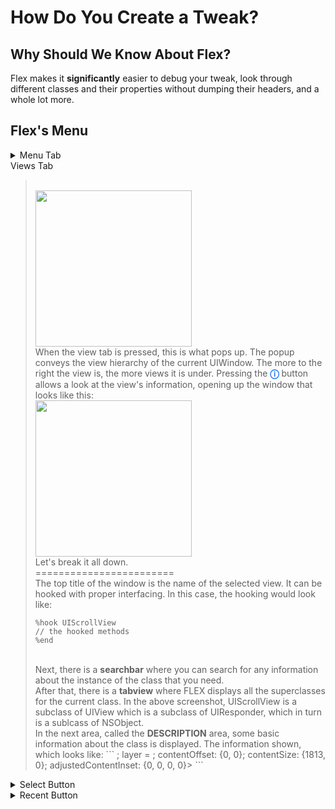 <!-- markdownlint-disable MD001 MD026 -->

# How Do You Create a Tweak?

## Why Should We Know About Flex?
Flex makes it **significantly** easier to debug your tweak, look through different classes and their properties without dumping their headers, and a whole lot more.

## Flex's Menu

<details>
<summary>Menu Tab</summary>
<blockquote>
    > --- Process and Events --- <
    <br/><br/>
    <details>
    <summary>📡 Network History</summary>
    <blockquote> Shows the network history of the device.
    </details>
    <details>
    <summary>&#x26A0; System Log</summary>
    <blockquote> Similar to the Console app on macOS, shows logs from os_log/NSLog.
    </details>
    <details>
    <summary>🚦 NSProcessInfo.processInfo</summary>
    <blockquote> Shows information about the current <a href="https://developer.apple.com/documentation/foundation/nsprocessinfo?language=objc">process</a>.
    </details>
    <details>
    <summary>💩 Heap Objects</summary>
    <blockquote> Allows the finding of objects which are currently in the <a href="https://stackoverflow.com/questions/79923/what-and-where-are-the-stack-and-heap">heap</a>.
    </details>
    <details>
    <summary>🔎 Address Explorer</summary>
    <blockquote> Allows the user to find objects at certain memory addresses. For example, a memory address could be 0x03a61efb and it would store an object. This object's methods could then be hooked for the desired outcome.
    </details>
    <details>
    <summary>📚 Runtime Browser</summary>
    <blockquote> Allows the user to browse the Objective-C runtime. Extremely useful if one wants to find classes, methods, etc. in there.
    <br/><br/>
    <details>
    <summary>Keyboard Button: *</summary>
    <blockquote> Allows the selection of specific dylibs and frameworks to browse.
    </details>
    <details>
    <summary>Keyboard Button: *.</summary>
    <blockquote> Allows the user to browse specific class names in the runtime.
    </details>
    </details>
    > ---- App Shortcuts ---- <
    <br/><br/>
    <details>
    <summary>📁 Browse Bundle Directory</summary>
    <blockquote> Allows the user to browse the contents of the current NSBundle. Contents may include .plist files, images, localizations, etc.
    </details>
    <details>
    <summary>📁 Browse Container Directory</summary>
    <blockquote> Allows the user to browse the contents of the current NSBundle container, e.g. /var/mobile/Containers/Data/Application/container_id.
    </details>
    <details>
    <summary>📦 NSBundle.mainBundle</summary>
    <blockquote> Allows the user to look at information about the NSBundle in the current app.
    </details>
    <details>
    <summary>💾 Preferences</summary>
    <blockquote> Allows the user to look at the <a href="https://developer.apple.com/documentation/foundation/nsuserdefaults">NSUserDefaults</a> of the current app.
    </details>
    <details>
    <summary>🔑 Keychain</summary>
    <blockquote> Shows the keychain for the current app.
    </details>
    <details>
    <summary>🚀 UIApplication.sharedApplication</summary>
    <blockquote> Gives access to methods, properties, etc from UIApplication through it’s <a href="https://developer.apple.com/documentation/appkit/nsapplication/1428360-sharedapplication">sharedApplication</a>’s <a href="https://riptutorial.com/objective-c/example/3258/singleton-class">singleton</a>.
    </details>
    <details>
    <summary>🎟️ App Delegate</summary>
    <blockquote> Gets the current <a href="https://developer.apple.com/documentation/uikit/uiapplicationdelegate?language=objc">app delegate</a>.
    </details>
    <details>
    <summary>🔑 Key Window</summary>
    <blockquote> Fetches the current <a href="https://developer.apple.com/documentation/uikit/uiapplication/1622924-keywindow?language=objc">key window</a>.
    </details>
    <details>
    <summary>🌴 Root View Controller</summary>
    <blockquote> Fetches the current <a href="https://developer.apple.com/documentation/uikit/uiwindow/1621581-rootviewcontroller?language=objc">root view controller</a>.
    </details>
    <details>
    <summary>🍪 Cookies</summary>
    <blockquote> Gets the cookies in the current app.
    </details>
    > ---- Miscellaneous ---- <
    <br/><br/>
    <details>
    <summary>📋 UIPasteboard.generalPasteboard</summary>
    <blockquote> Gets the current clipboard. The current pasteboard is <a href="https://developer.apple.com/documentation/uikit/uipasteboard?language=objc">UIPasteboard</a>'s <a href="https://developer.apple.com/documentation/uikit/uipasteboard/1622106-generalpasteboard?language=objc">generalPasteboard</a> property.
    </details>
    <details>
    <summary>💻 UIScreen.mainScreen</summary>
    <blockquote> Shows information about the primary screen instance of UIScreen for the device.
    </details>
    <details>
    <summary>📱 UIDevice.currentDevice</summary>
    <blockquote> Shows information about the current device.
    </details>
    <details>
    <summary>📡 NSURLSession.sharedSession</summary>
    <blockquote> Shows information about the current instance of <a href="https://developer.apple.com/documentation/foundation/nsurlsession">__NSURLSessionLocal</a>.
    </details>
    <details>
    <summary>⏳ NSURLCache.sharedURLCache</summary>
    <blockquote> Gets information about <a href="https://developer.apple.com/documentation/foundation/nsurlcache">NSURLCache</a>.
    </details>
    <details>
    <summary>🔔 NSNotificationCcenter.defaultCenter</summary>
    <blockquote> Fetches the instance of <a href="https://developer.apple.com/documentation/foundation/nsnotificationcenter">NSNotificationCenter</a>.
    </details>
    <details>
    <summary>📎 UIMenuController.sharedMenuController</summary>
    <blockquote> Fetches information about the current <a href="https://developer.apple.com/documentation/foundation/uimenucontroller">UIMenuController</a>.
    </details>
    <details>
    <summary>🗄️ NSFileManager.defaultManager</summary>
    <blockquote> Gets the current NSFileManager.defaultManager instance.
    </details>
    <details>
    <summary>🌎 NSTimeZone.systemTimeZone</summary>
    <blockquote> Gets the current timezone, stored in the NSTimeZone class
    </details>
    <details>
    <summary>🗣️ NSLocale.currentLocale</summary>
    <blockquote> Gets the current instance of <a href="https://developer.apple.com/documentation/foundation/nslocale?language=objc">NSLocale</a>.
    </details>
    <details>
    <summary>📆 NSCalendar.currentCalendar</summary>
    <blockquote> Gets the current instance of the calendar, stored in the NSCalendar class.
    </details>
    <details>
    <summary>🏃 NSRunLoop.mainRunLoop</summary>
    <blockquote> Gets the current <a href="https://developer.apple.com/documentation/foundation/nsrunloop">NSRunLoop</a>.
    </details>
    <details>
    <summary>🧵 NSThread.mainThread</summary>
    <blockquote> Gets the current thread in the <a href="https://developer.apple.com/documentation/foundation/nsthread">NSThread</a> class.
    </details>
    <details>
    <summary>📚 NSOperationQueue.mainQueue</summary>
    <blockquote> Gets the current main queue for <a href="https://developer.apple.com/documentation/foundation/nsoperationqueue">NSOperationQueue</a>.
    </details>
</blockquote>
</details>

<!--<details>-->
<summary>Views Tab</summary>
<blockquote>
<br/>
<img src="https://i.imgur.com/zgrHhRA.png" width="250"></img>
<br/>
When the view tab is pressed, this is what pops up. The popup conveys the view hierarchy of the current UIWindow. The more to the right the view is, the more views it is under. Pressing the <b style="color:rgb(15, 105, 249);">ⓘ</b> button allows a look at the view's information, opening up the window that looks like this:
<br/>
<img src="https://i.imgur.com/jP1r49a.png" width="250"></img>
<br/>
Let's break it all down.
<br/>
========================
<br/>
The top title of the window is the name of the selected view. It can be hooked with proper interfacing. In this case, the hooking would look like:
<br/>

```objc
%hook UIScrollView
// the hooked methods
%end
```
<br/>
Next, there is a <b>searchbar</b> where you can search for any information about the instance of the class that you need.
<br/>
After that, there is a <b>tabview</b> where FLEX displays all the superclasses for the current class. In the above screenshot, UIScrollView is a subclass of UIView which is a subclass of UIResponder, which in turn is a sublcass of NSObject.
<br/>
In the next area, called the <b>DESCRIPTION</b> area, some basic information about the class is displayed. The information shown, which looks like:
```
<UIScrollView:0x108832a00; frame = (0 0; 390 375);
clipsToBounds = YES; gestureRecognizers = <NSArray: 
0x2830faeb0>; layer = <CALayer: 0x283efcbc0>;
contentOffset: {0, 0}; contentSize: {1813, 0};
adjustedContentInset: {0, 0, 0, 0}>
```


</blockquote>

<!--</details>-->

<details>
<summary>Select Button</summary>
<blockquote>Allows you to select a view on the screen and look at its values.</blockquote>
</details>

<details>
<summary>Recent Button</summary>
This is how you dropdown.
</details>
